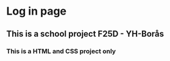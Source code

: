 # Log in page

## This is a school project F25D - YH-Borås

### This is a HTML and CSS project only
